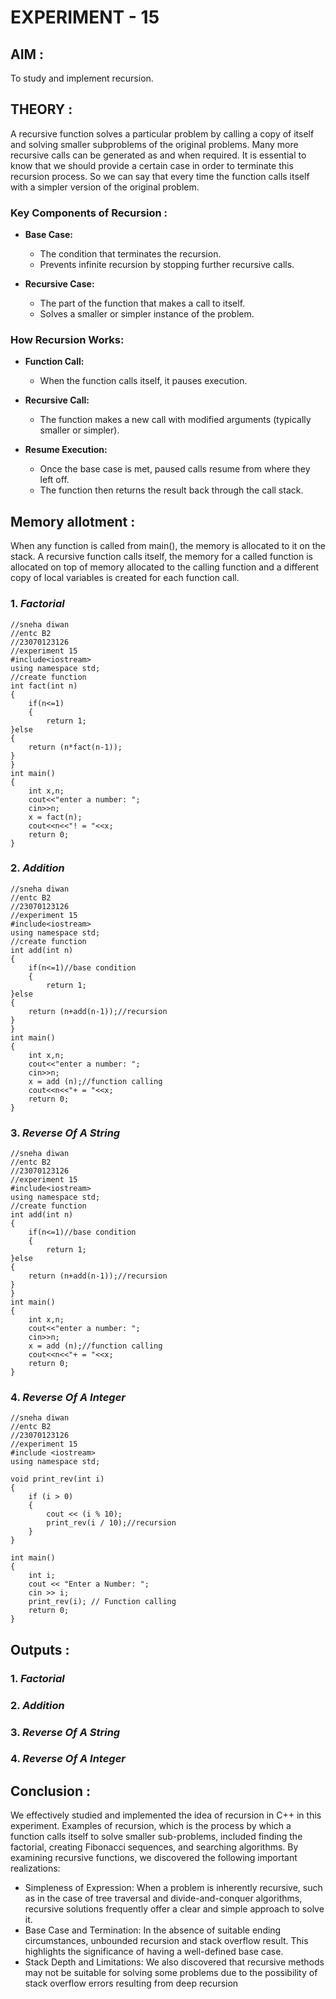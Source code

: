 # EXPERIMENT - 15

## AIM :
To study and implement recursion.

## THEORY :
 A recursive function solves a particular problem by calling a copy of itself and solving smaller subproblems of the original problems. Many more recursive calls can be generated as and when required. It is essential to know that we should provide a certain case in order to terminate this recursion process. So we can say that every time the function calls itself with a simpler version of the original problem.

### Key Components of Recursion :

- **Base Case:**
  - The condition that terminates the recursion.
  - Prevents infinite recursion by stopping further recursive calls.
  
- **Recursive Case:**
  - The part of the function that makes a call to itself.
  - Solves a smaller or simpler instance of the problem.

### How Recursion Works:
- **Function Call:**
  - When the function calls itself, it pauses execution.
  
- **Recursive Call:**
  - The function makes a new call with modified arguments (typically smaller or simpler).
  
- **Resume Execution:**
  - Once the base case is met, paused calls resume from where they left off.
  - The function then returns the result back through the call stack.

## Memory allotment :
When any function is called from main(), the memory is allocated to it on the stack. A recursive function calls itself, the memory for a called function is allocated on top of memory allocated to the calling function and a different copy of local variables is created for each function call.

### 1. *Factorial*
```
//sneha diwan
//entc B2
//23070123126
//experiment 15
#include<iostream>
using namespace std;
//create function 
int fact(int n)
{
    if(n<=1)
    {
        return 1;
}else
{
    return (n*fact(n-1));
}
}
int main()
{
    int x,n;
    cout<<"enter a number: ";
    cin>>n;
    x = fact(n);
    cout<<n<<"! = "<<x;
    return 0;
}
```

### 2. *Addition*
```
//sneha diwan
//entc B2
//23070123126
//experiment 15
#include<iostream>
using namespace std;
//create function 
int add(int n)
{
    if(n<=1)//base condition
    {
        return 1;
}else
{
    return (n+add(n-1));//recursion
}
}
int main()
{
    int x,n;
    cout<<"enter a number: ";
    cin>>n;
    x = add (n);//function calling
    cout<<n<<"+ = "<<x;
    return 0;
}
```

### 3. *Reverse Of A String*
```
//sneha diwan
//entc B2
//23070123126
//experiment 15
#include<iostream>
using namespace std;
//create function 
int add(int n)
{
    if(n<=1)//base condition
    {
        return 1;
}else
{
    return (n+add(n-1));//recursion
}
}
int main()
{
    int x,n;
    cout<<"enter a number: ";
    cin>>n;
    x = add (n);//function calling
    cout<<n<<"+ = "<<x;
    return 0;
}
```

### 4. *Reverse Of A Integer*
```
//sneha diwan
//entc B2
//23070123126
//experiment 15
#include <iostream>
using namespace std;

void print_rev(int i)
{
    if (i > 0)
    {
        cout << (i % 10);
        print_rev(i / 10);//recursion
    }
}

int main()
{
    int i;
    cout << "Enter a Number: ";
    cin >> i;
    print_rev(i); // Function calling
    return 0;
}
```

## Outputs :
### 1. *Factorial*

### 2. *Addition*

### 3. *Reverse Of A String*

### 4. *Reverse Of A Integer*


## Conclusion :
We effectively studied and implemented the idea of recursion in C++ in this experiment. Examples of recursion, which is the process by which a function calls itself to solve smaller sub-problems, included finding the factorial, creating Fibonacci sequences, and searching algorithms.
By examining recursive functions, we discovered the following important realizations:

- Simpleness of Expression: When a problem is inherently recursive, such as in the case of tree traversal and divide-and-conquer algorithms, recursive solutions frequently offer a clear and simple approach to solve it.
- Base Case and Termination: In the absence of suitable ending circumstances, unbounded recursion and stack overflow result. This highlights the significance of having a well-defined base case.
- Stack Depth and Limitations: We also discovered that recursive methods may not be suitable for solving some problems due to the possibility of stack overflow errors resulting from deep recursion
